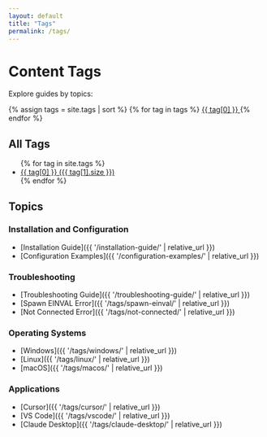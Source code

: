 ```yaml
---
layout: default
title: "Tags"
permalink: /tags/
---
```


# Content Tags

Explore guides by topics:

<div class="tag-cloud">
  {% assign tags = site.tags | sort %}
  {% for tag in tags %}
    <a href="{{ '/tags/' | append: tag[0] | relative_url }}" 
       style="font-size: {{ tag[1].size | times: 4 | plus: 80 }}%">
       {{ tag[0] }}
    </a>
  {% endfor %}
</div>

## All Tags

<ul class="tag-list">
  {% for tag in site.tags %}
    <li>
      <a href="{{ '/tags/' | append: tag[0] | relative_url }}">
        {{ tag[0] }} ({{ tag[1].size }})
      </a>
    </li>
  {% endfor %}
</ul>

## Topics

### Installation and Configuration

- [Installation Guide]({{ '/installation-guide/' | relative_url }})
- [Configuration Examples]({{ '/configuration-examples/' | relative_url }})

### Troubleshooting

- [Troubleshooting Guide]({{ '/troubleshooting-guide/' | relative_url }})
- [Spawn EINVAL Error]({{ '/tags/spawn-einval/' | relative_url }})
- [Not Connected Error]({{ '/tags/not-connected/' | relative_url }})

### Operating Systems

- [Windows]({{ '/tags/windows/' | relative_url }})
- [Linux]({{ '/tags/linux/' | relative_url }})
- [macOS]({{ '/tags/macos/' | relative_url }})

### Applications

- [Cursor]({{ '/tags/cursor/' | relative_url }})
- [VS Code]({{ '/tags/vscode/' | relative_url }})
- [Claude Desktop]({{ '/tags/claude-desktop/' | relative_url }})
